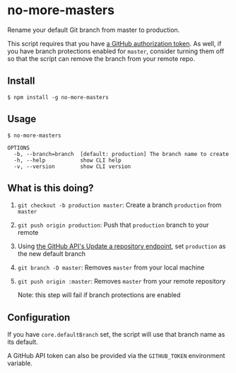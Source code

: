 # no-more-masters

Rename your default Git branch from master to production.

This script requires that you have [a GitHub authorization token](https://help.github.com/en/github/authenticating-to-github/creating-a-personal-access-token-for-the-command-line). As well, if you have branch protections enabled for `master`, consider turning them off so that the script can remove the branch from your remote repo.

## Install

```
$ npm install -g no-more-masters
```

## Usage

```
$ no-more-masters

OPTIONS
  -b, --branch=branch  [default: production] The branch name to create
  -h, --help           show CLI help
  -v, --version        show CLI version
```

## What is this doing?

1. `git checkout -b production master`: Create a branch `production` from `master`
2. `git push origin production`: Push that `production` branch to your remote
3. Using [the GitHub API's Update a repository endpoint](https://developer.github.com/v3/repos/#update-a-repository), set `production` as the new default branch
4. `git branch -D master`: Removes `master` from your local machine
5. `git push origin :master`: Removes `master` from your remote repository

    Note: this step will fail if branch protections are enabled

## Configuration

If you have `core.defaultBranch` set, the script will use that branch name as its default.

A GitHub API token can also be provided via the `GITHUB_TOKEN` environment variable.


